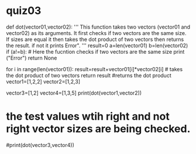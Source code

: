 # quiz03 

def dot(vector01,vector02): 
  '''
This function takes two vectors (vector01 and vector02) as its arguments. It first checks if two vectors are the same size. If sizes are equal it then takes the dot product of two vectors then returns the result. if not it prints Error".
   '''
  result=0
  a=len(vector01)
  b=len(vector02)
  if (a!=b):
    # Here the fucntion checks if two vectors are the same size
    print ("Error")
    return None
  
  for i in range(len(vector01)):
    result=result+vector01[i]*vector02[i]
    # takes the dot product of two vectors
  return result
    #returns the dot product
vector1=[1,2,2]
vector2=[1,2,3]

vector3=[1,2]
vector4=[1,3,5]
print(dot(vector1,vector2))
# the test values wtih right and not right vector sizes are being checked.
#print(dot(vector3,vector4))
